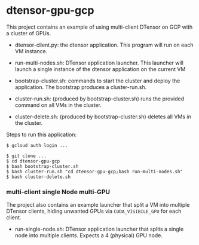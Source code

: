 # dtensor-gpu-gcp

This project contains an example of using multi-client DTensor on GCP with a
cluster of GPUs.

- dtensor-client.py: the dtensor application. This program will run on each VM
  instance.

- run-multi-nodes.sh: DTensor application launcher. This launcher will launch
  a single instance of the dtensor application on the current VM

- bootstrap-cluster.sh: commands to start the cluster and deploy the application.
  The bootstrap produces a cluster-run.sh. 

- cluster-run.sh: (produced by bootstrap-cluster.sh) runs the provided command
  on all VMs in the cluster.

- cluster-delete.sh: (produced by bootstrap-cluster.sh) deletes all VMs
  in the cluster.

Steps to run this application:

```
$ gcloud auth login ...

$ git clone ...
$ cd dtensor-gpu-gcp
$ bash bootstrap-cluster.sh
$ bash cluster-run.sh "cd dtensor-gpu-gcp;bash run-multi-nodes.sh"
$ bash cluster-delete.sh
```

### multi-client single Node multi-GPU

The project also contains an example launcher that split a VM into
multiple DTensor clients, hiding unwanted GPUs via `CUDA_VISIBILE_GPU` for
each client.

- run-single-node.sh: DTensor application launcher that splits a single node
  into multiple clients. Expects a 4 (physical) GPU node.
